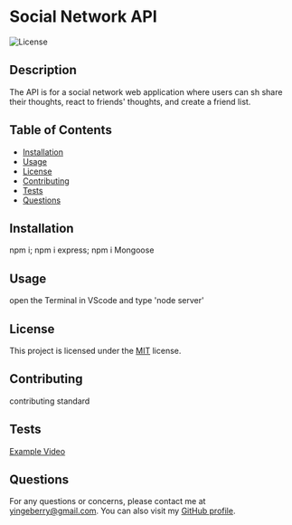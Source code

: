 # Social Network API

![License](https://img.shields.io/badge/License-MIT-green.svg)

## Description

The API is for a social network web application where users can sh share their thoughts, react to friends' thoughts, and create a friend list.

## Table of Contents

- [Installation](#installation)
- [Usage](#usage)
- [License](#license)
- [Contributing](#contributing)
- [Tests](#tests)
- [Questions](#questions)

## Installation

npm i; npm i express; npm i Mongoose

## Usage

open the Terminal in VScode and type 'node server'

## License

This project is licensed under the [MIT](https://opensource.org/licenses/MIT) license.

## Contributing

contributing standard

## Tests

[Example Video](https://drive.google.com/file/d/1IO9jqeG4GcZdRctWtzGb_DiNHS9MFXcn/view?usp=sharing)

## Questions

For any questions or concerns, please contact me at yingeberry@gmail.com. You can also visit my [GitHub profile](https://github.com/huyingg1).
